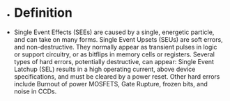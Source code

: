 - # Definition
- Single Event Effects (SEEs) are caused by a single, energetic particle, and 
  can take on many forms.  Single Event Upsets (SEUs) are soft errors, and 
  non-destructive.  They normally appear as transient pulses in logic or 
  support circuitry, or as bitflips in memory cells or registers.  Several 
  types of hard errors, potentially destructive, can appear:  Single 
  Event Latchup (SEL) results in a high operating current, above device 
  specifications, and must be cleared by a power reset.  Other hard errors 
  include Burnout of power MOSFETS, Gate Rupture, frozen bits, and noise 
  in CCDs.